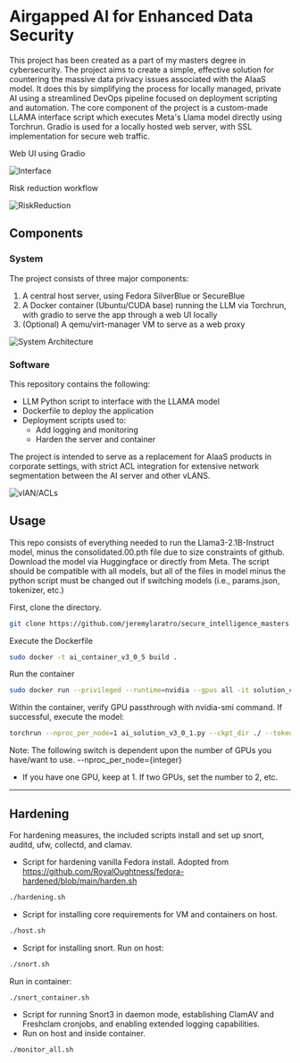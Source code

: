 # Airgapped AI for Enhanced Data Security
This project has been created as a part of my masters degree in cybersecurity. The project aims to create a simple, effective solution for countering the massive data privacy issues associated with the AIaaS model. It does this by simplifying the process for locally managed, private AI using a streamlined DevOps pipeline focused on deployment scripting and automation. The core component of the project is a custom-made LLAMA interface script which executes Meta's Llama model directly using Torchrun. Gradio is used for a locally hosted web server, with SSL implementation for secure web traffic.

Web UI using Gradio

![Interface](https://github.com/jeremylaratro/secure_intelligence_masters/blob/main/diagrams/Screenshot_21-Dec_16-00-49_18923.png?raw=true)

Risk reduction workflow

![RiskReduction](https://github.com/jeremylaratro/secure_intelligence_masters/blob/master/diagrams/Screenshot_20-Dec_15-36-41_30408.png)


## Components
### System
The project consists of three major components:
1. A central host server, using Fedora SilverBlue or SecureBlue
2. A Docker container (Ubuntu/CUDA base) running the LLM via Torchrun, with gradio to serve the app through a web UI locally
3. (Optional) A qemu/virt-manager VM to serve as a web proxy

![System Architecture](https://github.com/jeremylaratro/secure_intelligence_masters/blob/master/diagrams/Screenshot_19-Dec_18-29-19_7194.png)
### Software
This repository contains the following:
- LLM Python script to interface with the LLAMA model
- Dockerfile to deploy the application
- Deployment scripts used to:
  - Add logging and monitoring
  - Harden the server and container

The project is intended to serve as a replacement for AIaaS products in corporate settings, with strict ACL integration for extensive network segmentation between the AI server and other vLANS.

![vlAN/ACLs](https://github.com/jeremylaratro/secure_intelligence_masters/blob/master/diagrams/Screenshot_20-Dec_10-25-12_8371.png?raw=true)

## Usage
This repo consists of everything needed to run the Llama3-2.1B-Instruct model, minus the consolidated.00.pth file due to size constraints of github. Download the model via Huggingface or directly from Meta. The script should be compatible with all models, but all of the files in model minus the python script must be changed out if switching models (i.e., params.json, tokenizer, etc.)

First, clone the directory.
```bash
git clone https://github.com/jeremylaratro/secure_intelligence_masters.git
```
Execute the Dockerfile
```bash
sudo docker -t ai_container_v3_0_5 build . 
```
Run the container
```bash
sudo docker run --privileged --runtime=nvidia --gpus all -it solution_container_v1_6 bash
```
Within the container, verify GPU passthrough with nvidia-smi command.
If successful, execute the model:
```bash
torchrun --nproc_per_node=1 ai_solution_v3_0_1.py --ckpt_dir ./ --tokenizer_path ./tokenizer.model --max_seq_len 8192 --max_batch_size 8
```
Note: The following switch is dependent upon the number of GPUs you have/want to use. 
--nproc_per_node={integer}
  - If you have one GPU, keep at 1. If two GPUs, set the number to 2, etc.

----

## Hardening

For hardening measures, the included scripts install and set up snort, auditd, ufw, collectd, and clamav.

- Script for hardening vanilla Fedora install. Adopted from https://github.com/RoyalOughtness/fedora-hardened/blob/main/harden.sh
```bash
./hardening.sh
```
- Script for installing core requirements for VM and containers on host.
```bash
./host.sh
```

- Script for installing snort.
Run on host:
```bash
./snort.sh
```
Run in container:
```
./snort_container.sh
```

- Script for running Snort3 in daemon mode, establishing ClamAV and Freshclam cronjobs, and enabling extended logging capabilities.
- Run on host and inside container.
```bash
./monitor_all.sh
```




